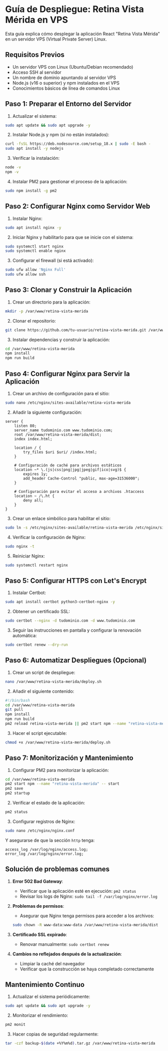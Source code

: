 
# Guía de Despliegue: Retina Vista Mérida en VPS

Esta guía explica cómo desplegar la aplicación React "Retina Vista Mérida" en un servidor VPS (Virtual Private Server) Linux.

## Requisitos Previos

- Un servidor VPS con Linux (Ubuntu/Debian recomendado)
- Acceso SSH al servidor
- Un nombre de dominio apuntando al servidor VPS
- Node.js (v16 o superior) y npm instalados en el VPS
- Conocimientos básicos de línea de comandos Linux

## Paso 1: Preparar el Entorno del Servidor

1. Actualizar el sistema:
```bash
sudo apt update && sudo apt upgrade -y
```

2. Instalar Node.js y npm (si no están instalados):
```bash
curl -fsSL https://deb.nodesource.com/setup_18.x | sudo -E bash -
sudo apt install -y nodejs
```

3. Verificar la instalación:
```bash
node -v
npm -v
```

4. Instalar PM2 para gestionar el proceso de la aplicación:
```bash
sudo npm install -g pm2
```

## Paso 2: Configurar Nginx como Servidor Web

1. Instalar Nginx:
```bash
sudo apt install nginx -y
```

2. Iniciar Nginx y habilitarlo para que se inicie con el sistema:
```bash
sudo systemctl start nginx
sudo systemctl enable nginx
```

3. Configurar el firewall (si está activado):
```bash
sudo ufw allow 'Nginx Full'
sudo ufw allow ssh
```

## Paso 3: Clonar y Construir la Aplicación

1. Crear un directorio para la aplicación:
```bash
mkdir -p /var/www/retina-vista-merida
```

2. Clonar el repositorio:
```bash
git clone https://github.com/tu-usuario/retina-vista-merida.git /var/www/retina-vista-merida
```

3. Instalar dependencias y construir la aplicación:
```bash
cd /var/www/retina-vista-merida
npm install
npm run build
```

## Paso 4: Configurar Nginx para Servir la Aplicación

1. Crear un archivo de configuración para el sitio:
```bash
sudo nano /etc/nginx/sites-available/retina-vista-merida
```

2. Añadir la siguiente configuración:
```nginx
server {
    listen 80;
    server_name tudominio.com www.tudominio.com;
    root /var/www/retina-vista-merida/dist;
    index index.html;

    location / {
        try_files $uri $uri/ /index.html;
    }

    # Configuración de caché para archivos estáticos
    location ~* \.(js|css|png|jpg|jpeg|gif|ico|svg)$ {
        expires 1y;
        add_header Cache-Control "public, max-age=31536000";
    }

    # Configuración para evitar el acceso a archivos .htaccess
    location ~ /\.ht {
        deny all;
    }
}
```

3. Crear un enlace simbólico para habilitar el sitio:
```bash
sudo ln -s /etc/nginx/sites-available/retina-vista-merida /etc/nginx/sites-enabled/
```

4. Verificar la configuración de Nginx:
```bash
sudo nginx -t
```

5. Reiniciar Nginx:
```bash
sudo systemctl restart nginx
```

## Paso 5: Configurar HTTPS con Let's Encrypt

1. Instalar Certbot:
```bash
sudo apt install certbot python3-certbot-nginx -y
```

2. Obtener un certificado SSL:
```bash
sudo certbot --nginx -d tudominio.com -d www.tudominio.com
```

3. Seguir las instrucciones en pantalla y configurar la renovación automática:
```bash
sudo certbot renew --dry-run
```

## Paso 6: Automatizar Despliegues (Opcional)

1. Crear un script de despliegue:
```bash
nano /var/www/retina-vista-merida/deploy.sh
```

2. Añadir el siguiente contenido:
```bash
#!/bin/bash
cd /var/www/retina-vista-merida
git pull
npm install
npm run build
pm2 reload retina-vista-merida || pm2 start npm --name "retina-vista-merida" -- start
```

3. Hacer el script ejecutable:
```bash
chmod +x /var/www/retina-vista-merida/deploy.sh
```

## Paso 7: Monitorización y Mantenimiento

1. Configurar PM2 para monitorizar la aplicación:
```bash
cd /var/www/retina-vista-merida
pm2 start npm --name "retina-vista-merida" -- start
pm2 save
pm2 startup
```

2. Verificar el estado de la aplicación:
```bash
pm2 status
```

3. Configurar registros de Nginx:
```bash
sudo nano /etc/nginx/nginx.conf
```
Y asegurarse de que la sección `http` tenga:
```
access_log /var/log/nginx/access.log;
error_log /var/log/nginx/error.log;
```

## Solución de problemas comunes

1. **Error 502 Bad Gateway**:
   - Verificar que la aplicación esté en ejecución: `pm2 status`
   - Revisar los logs de Nginx: `sudo tail -f /var/log/nginx/error.log`

2. **Problemas de permisos**:
   - Asegurar que Nginx tenga permisos para acceder a los archivos: 
   ```bash
   sudo chown -R www-data:www-data /var/www/retina-vista-merida/dist
   ```

3. **Certificado SSL expirado**:
   - Renovar manualmente: `sudo certbot renew`

4. **Cambios no reflejados después de la actualización**:
   - Limpiar la caché del navegador
   - Verificar que la construcción se haya completado correctamente

## Mantenimiento Continuo

1. Actualizar el sistema periódicamente:
```bash
sudo apt update && sudo apt upgrade -y
```

2. Monitorizar el rendimiento:
```bash
pm2 monit
```

3. Hacer copias de seguridad regularmente:
```bash
tar -czf backup-$(date +%Y%m%d).tar.gz /var/www/retina-vista-merida
```
